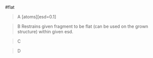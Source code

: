 #flat

>A [atoms][esd=0.1]

>B Restrains given fragment to be flat (can be used on the grown structure) within given esd.

>C

>D
